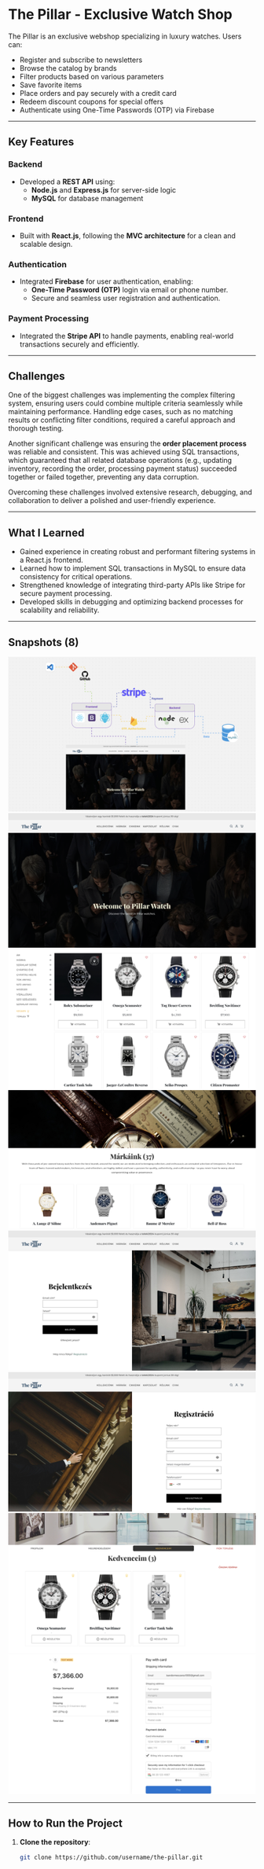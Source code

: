 # The Pillar - Exclusive Watch Shop

The Pillar is an exclusive webshop specializing in luxury watches. Users can:

- Register and subscribe to newsletters
- Browse the catalog by brands
- Filter products based on various parameters
- Save favorite items
- Place orders and pay securely with a credit card
- Redeem discount coupons for special offers
- Authenticate using One-Time Passwords (OTP) via Firebase



---

## Key Features

### Backend
- Developed a **REST API** using:
  - **Node.js** and **Express.js** for server-side logic
  - **MySQL** for database management

### Frontend
- Built with **React.js**, following the **MVC architecture** for a clean and scalable design.

### Authentication
- Integrated **Firebase** for user authentication, enabling:
  - **One-Time Password (OTP)** login via email or phone number.
  - Secure and seamless user registration and authentication.

### Payment Processing
- Integrated the **Stripe API** to handle payments, enabling real-world transactions securely and efficiently.

---

## Challenges

One of the biggest challenges was implementing the complex filtering system, ensuring users could combine multiple criteria seamlessly while maintaining performance. Handling edge cases, such as no matching results or conflicting filter conditions, required a careful approach and thorough testing. 

Another significant challenge was ensuring the **order placement process** was reliable and consistent. This was achieved using SQL transactions, which guaranteed that all related database operations (e.g., updating inventory, recording the order, processing payment status) succeeded together or failed together, preventing any data corruption.

Overcoming these challenges involved extensive research, debugging, and collaboration to deliver a polished and user-friendly experience.

---

## What I Learned

- Gained experience in creating robust and performant filtering systems in a React.js frontend.
- Learned how to implement SQL transactions in MySQL to ensure data consistency for critical operations.
- Strengthened knowledge of integrating third-party APIs like Stripe for secure payment processing.
- Developed skills in debugging and optimizing backend processes for scalability and reliability.

---

## Snapshots (8)

![The Pillar Software Architecture](BACKEND/public/images/Snapshots/thepillar-software-architecture.png "The Pillar Software Architecture")
![The Pillar Homepage](BACKEND/public/images/Snapshots/homepage.png "The Pillar Homepage")
![The Pillar Main Products](BACKEND/public/images/Snapshots/mainproducts.png "The Pillar Main Products")
![The Pillar All Products](BACKEND/public/images/Snapshots/allproducts.png "The Pillar All Product")
![The Pillar Login](BACKEND/public/images/Snapshots/login.png "The Pillar Login")
![The Pillar Register](BACKEND/public/images/Snapshots/register.png "The Pillar Register")
![The Pillar Favorite](BACKEND/public/images/Snapshots/favorite.png "The Pillar Favorite")
![The Pillar Stripe Payment](BACKEND/public/images/Snapshots/stripe.png "The Pillar Stripe Payment")

---

## How to Run the Project

1. **Clone the repository**:
   ```bash
   git clone https://github.com/username/the-pillar.git